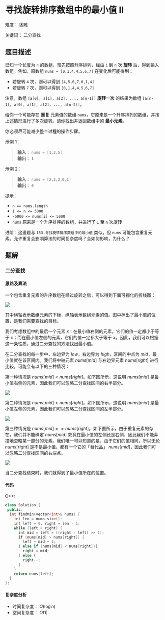 # 寻找旋转排序数组中的最小值 II

难度： 困难

关键词： 二分查找

## 题目描述

已知一个长度为 `n` 的数组，预先按照升序排列，经由 `1` 到 `n` 次 **旋转** 后，得到输入数组。例如，原数组 `nums = [0,1,4,4,5,6,7]` 在变化后可能得到：

* 若旋转 `4` 次，则可以得到 `[4,5,6,7,0,1,4]`
* 若旋转 `7` 次，则可以得到 `[0,1,4,4,5,6,7]`

注意，数组 `[a[0], a[1], a[2], ..., a[n-1]]` **旋转一次** 的结果为数组 `[a[n-1], a[0], a[1], a[2], ..., a[n-2]]`。

给你一个可能存在 **重复** 元素值的数组 `nums`，它原来是一个升序排列的数组，并按上述情形进行了多次旋转。请你找出并返回数组中的 **最小元素**。

你必须尽可能减少整个过程的操作步骤。

示例 1：

>**输入**： `nums = [1,3,5]` <br>
**输出**： `1`

示例 2：

>**输入**： `nums = [2,2,2,0,1]` <br>
**输出**： `0`

提示：

* `n == nums.length`
* `1 <= n <= 5000`
* `-5000 <= nums[i] <= 5000`
* `nums` 原来是一个升序排序的数组，并进行了 `1` 至 `n` 次旋转

进阶：这道题与 `153.寻找旋转排序数组中的最小值` 类似，但 `nums` 可能包含重复元素。允许重复会影响算法的时间复杂度吗？会如何影响，为什么？

## 题解

### 二分查找

#### 思路及算法

一个包含重复元素的升序数组在经过旋转之后，可以得到下面可视化的折线图：

![](https://assets.leetcode-cn.com/solution-static/154/1.png)

其中横轴表示数组元素的下标，纵轴表示数组元素的值。图中标出了最小值的位置，是我们需要查找的目标。

我们考虑数组中的最后一个元素 $x$：在最小值右侧的元素，它们的值一定都小于等于 $x$；而在最小值左侧的元素，它们的值一定都大于等于 $x$。因此，我们可以根据这一条性质，通过二分查找的方法找出最小值。

在二分查找的每一步中，左边界为 $low$，右边界为 $high$，区间的中点为 $mid$，最小值就在该区间内。我们将中轴元素 $nums[mid]$ 与右边界元素 $nums[right]$ 进行比较，可能会有以下的三种情况：

第一种情况是 $nums[mid] < nums[right]$。如下图所示，这说明 $nums[mid]$ 是最小值右侧的元素，因此我们可以忽略二分查找区间的右半部分。

![](https://assets.leetcode-cn.com/solution-static/154/2.png)

第二种情况是 $nums[mid] > nums[right]$。如下图所示，这说明 $nums[mid]$ 是最小值左侧的元素，因此我们可以忽略二分查找区间的左半部分。

![](https://assets.leetcode-cn.com/solution-static/154/3.png)

第三种情况是 $nums[mid] == nums[right]$。如下图所示，由于重复元素的存在，我们并不能确定 $nums[mid]$ 究竟在最小值的左侧还是右侧，因此我们不能莽撞地忽略某一部分的元素。我们唯一可以知道的是，由于它们的值相同，所以无论 $nums[right]$ 是不是最小值，都有一个它的「替代品」 $nums[mid]$，因此我们可以忽略二分查找区间的右端点。

![](https://assets.leetcode-cn.com/solution-static/154/4.png)

当二分查找结束时，我们就得到了最小值所在的位置。

#### 代码

C++:
```cpp
class Solution {
 public:
  int findMin(vector<int>& nums) {
    int len = nums.size();
    int left = 0, right = len - 1;
    while (left < right) {
      int mid = left + ((right - left) >> 1);
      if (nums[mid] > nums[right]) {
        left = mid + 1;
      } else if (nums[mid] < nums[right]){
        right = mid;
      } else {
        right--;
      }
    }
    return nums[left];
  }
};
```

#### 复杂度分析

* 时间复杂度： $O(\log{n})$
* 空间复杂度： $O(1)$